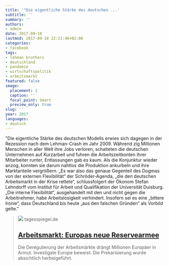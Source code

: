 ```yaml
---
title: '"Die eigentliche Stärke des deutschen ...'
subtitle: ''
summary: ''
authors:
- admin
date: 2017-09-18
lastmod: 2017-09-18 22:21:46+02:00
categories:
- facebook
tags:
- lehman brothers
- deutschland
- pandemie
- wirtschaftspolitik
- arbeitsmarkt
featured: false
image:
  placement: 1
  caption: ''
  focal_point: Smart
  preview_only: true
slug: ''
year: 2017
languages:
- deutsch
---
```


"Die eigentliche Stärke des deutschen Modells erwies sich dagegen in der Rezession nach dem Lehman-Crash im Jahr 2009. Während zig Millionen Menschen in aller Welt ihre Jobs verloren, schalteten die deutschen Unternehmen auf Kurzarbeit und fuhren die Arbeitszeitkonten ihrer Mitarbeiter runter, Entlassungen gab es kaum. Als die Konjunktur wieder anzog, konnten sie darum nahtlos die Produktion ankurbeln und ihre Marktanteile vergrößern. „Es war also das genaue Gegenteil des Dogmas von der externen Flexibilität“ der Schröder-Agenda, „die den deutschen Arbeitsmarkt in der Krise rettete“, schlussfolgert der Ökonom Stefan Lehndorff vom Institut für Arbeit und Qualifikation der Universität Duisburg. „Die interne Flexibilität“, ausgehandelt mit den und nicht gegen die Arbeitnehmer, habe Arbeitslosigkeit verhindert. Insofern sei es eine „bittere Ironie“, dass Deutschland bis heute „aus den falschen Gründen“ als Vorbild gelte."
> [![](https://www.tagesspiegel.de/gesellschaft/images/45409306/alternates/BASE_16_9_W1400/45409306.jpeg)](http://www.tagesspiegel.de/weltspiegel/sonntag/arbeitsmarkt-europas-neue-reservearmee/20301470-all.html)
> tagesspiegel.de
> ## [Arbeitsmarkt: Europas neue Reservearmee](http://www.tagesspiegel.de/weltspiegel/sonntag/arbeitsmarkt-europas-neue-reservearmee/20301470-all.html)
>
>Die Deregulierung der Arbeitsmärkte drängt Millionen Europäer in Armut. Investigate Europe beweist: Die Prekarisierung wurde absichtlich herbeigeführt.